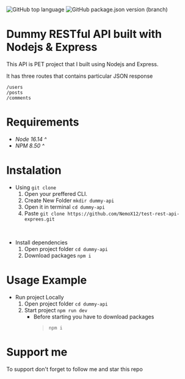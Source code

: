 ![GitHub top language](https://img.shields.io/github/languages/top/NemoX12/test-rest-api-exprees?color=%23fcd303)
![GitHub package.json version (branch)](https://img.shields.io/github/package-json/v/NemoX12/test-rest-api-exprees/master?label=Project%20Version&color=%23fc0303)

# **Dummy RESTful API built with Nodejs & Express**

This API is PET project that I built using Nodejs and Express.

It has three routes that contains particular JSON response

```
/users
/posts
/comments
```

# **Requirements**

- _Node 16.14 ^_
- _NPM 8.50 ^_

# **Instalation**

- Using `git clone`
  1. Open your preffered CLI.
  2. Create New Folder `mkdir dummy-api`
  3. Open it in terminal `cd dummy-api`
  4. Paste `git clone https://github.com/NemoX12/test-rest-api-exprees.git`

<br />

- Install dependencies
  1. Open project folder `cd dummy-api`
  2. Download packages `npm i`

# **Usage Example**

- Run project Locally
  1. Open project folder `cd dummy-api`
  2. Start project `npm run dev`
     - Before starting you have to download packages
       > `npm i`

# **Support me**

To support don't forget to follow me and star this repo
